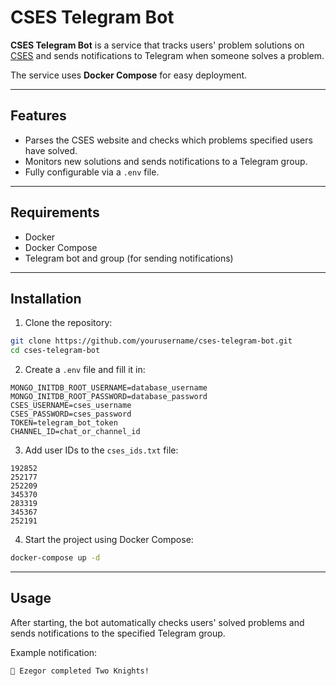 # CSES Telegram Bot

**CSES Telegram Bot** is a service that tracks users' problem solutions on [CSES](https://cses.fi/) and sends notifications to Telegram when someone solves a problem.

The service uses **Docker Compose** for easy deployment.

---

## Features

* Parses the CSES website and checks which problems specified users have solved.
* Monitors new solutions and sends notifications to a Telegram group.
* Fully configurable via a `.env` file.

---

## Requirements

* Docker
* Docker Compose
* Telegram bot and group (for sending notifications)

---

## Installation

1. Clone the repository:

```bash
git clone https://github.com/yourusername/cses-telegram-bot.git
cd cses-telegram-bot
```

2. Create a `.env` file and fill it in:

```env
MONGO_INITDB_ROOT_USERNAME=database_username
MONGO_INITDB_ROOT_PASSWORD=database_password
CSES_USERNAME=cses_username
CSES_PASSWORD=cses_password
TOKEN=telegram_bot_token
CHANNEL_ID=chat_or_channel_id
```

3. Add user IDs to the `cses_ids.txt` file:

```cses_ids
192852
252177
252209
345370
283319
345367
252191
```

4. Start the project using Docker Compose:

```bash
docker-compose up -d
```

---

## Usage

After starting, the bot automatically checks users' solved problems and sends notifications to the specified Telegram group.

Example notification:

```
📘 Ezegor completed Two Knights!
```
